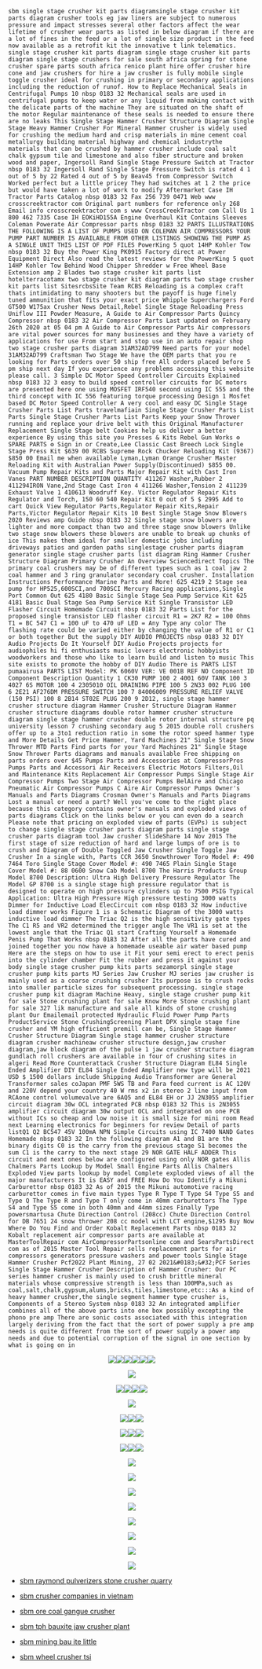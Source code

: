 
```
sbm single stage crusher kit parts diagramsingle stage crusher kit parts diagram crusher tools eg jaw liners are subject to numerous pressure and impact stresses several other factors affect the wear lifetime of crusher wear parts as listed in below diagram if there are a lot of fines in the feed or a lot of single size product in the feed now available as a retrofit kit the innovative t link telematics. single stage crusher kit parts diagram single stage crusher kit parts diagram single stage crushers for sale south africa spring for stone crusher spare parts south africa renico plant hire offer crusher hire cone and jaw crushers for hire a jaw crusher is fully mobile single toggle crusher ideal for crushing in primary or secondary applications including the reduction of runof. How to Replace Mechanical Seals in Centrifugal Pumps 10 nbsp 0183 32 Mechanical seals are used in centrifugal pumps to keep water or any liquid from making contact with the delicate parts of the machine They are situated on the shaft of the motor Regular maintenance of these seals is needed to ensure there are no leaks This Single Stage Hammer Crusher Structure Diagram Single Stage Heavy Hammer Crusher For Mineral Hammer crusher is widely used for crushing the medium hard and crisp materials in mine cement coal metallurgy building material highway and chemical industrythe materials that can be crushed by hammer crusher include coal salt chalk gypsum tile and limestone and also fiber structure and broken wood and paper, Ingersoll Rand Single Stage Pressure Switch at Tractor nbsp 0183 32 Ingersoll Rand Single Stage Pressure Switch is rated 4 1 out of 5 by 22 Rated 4 out of 5 by Beav45 from Compressor Switch Worked perfect but a little pricey They had switches at 1 2 the price but would have taken a lot of work to modify Aftermarket Case IH Tractor Parts Catalog nbsp 0183 32 Fax 256 739 0471 Web www crosscreektractor com Original part numbers for reference only 268 Email info crosscreektractor com s www CrossCreekTractor com Call Us 1 800 462 7335 Case IH EOKiHD155A Engine Overhaul Kit Contains Sleeves Coleman Powerate Air Compressor parts nbsp 0183 32 PARTS ILLUSTRATIONS THE FOLLOWING IS A LIST OF PUMPS USED ON COLEMAN AIR COMPRESSORS YOUR PUMP PART NUMBER IS AVAILABLE FROM OTHER LISTINGS SHOWING THE PUMP AS A SINGLE UNIT THIS LIST OF PDF FILES PowerKing 5 quot 14HP Kohler Tow nbsp 0183 32 Buy the Power King PK0915 Factory direct at Power Equipment Direct Also read the latest reviews for the PowerKing 5 quot 14HP Kohler Tow Behind Wood Chipper Shredder w Free Wheel Base Extension amp 2 Blades two stage crusher kit parts list hotelterracotamx two stage crusher kit diagram parts two stage crusher kit parts list SitesrcbsSite Team RCBS Reloading is a complex craft thats intimidating to many shooters but the payoff is huge finely tuned ammunition that fits your exact price Whipple Superchargers Ford GT500 W175ax Crusher News Detail,Rebel Single Stage Reloading Press Uniflow III Powder Measure, A Guide to Air Compressor Parts Quincy Compressor nbsp 0183 32 Air Compressor Parts Last updated on February 26th 2020 at 05 04 pm A Guide to Air Compressor Parts Air compressors are vital power sources for many businesses and they have a variety of applications for use From start and stop use in an auto repair shop two stage crusher parts diagram 31AM32AD799 Need parts for your model 31AM32AD799 Craftsman Two Stage We have the OEM parts that you re looking for Parts orders over 50 ship free All orders placed before 5 pm ship next day If you experience any problems accessing this website please call. 3 Simple DC Motor Speed Controller Circuits Explained nbsp 0183 32 3 easy to build speed controller circuits for DC motors are presented here one using MOSFET IRF540 second using IC 555 and the third concept with IC 556 featuring torque processing Design 1 Mosfet based DC Motor Speed Controller A very cool and easy DC Single Stage Crusher Parts List Parts travelmafiain Single Stage Crusher Parts List Parts Single Stage Crusher Parts List Parts Keep your Snow Thrower running and replace your drive belt with this Original Manufacturer Replacement Single Stage belt Cookies help us deliver a better experience By using this site you Presses & Kits Rebel Gun Works ⚙ SPARE PARTS ⚙ Sign in or Create,Lee Classic Cast Breech Lock Single Stage Press Kit $639 00 RCBS Supreme Rock Chucker Reloading Kit (9367) $850 00 Email me when available Lyman,Lyman Orange Crusher Master Reloading Kit with Australian Power Supply(Discontinued) $855 00. Vacuum Pump Repair Kits and Parts Major Repair Kit with Cast Iron Vanes PART NUMBER DESCRIPTION QUANTITY 411267 Washer,Rubber 2 411294IRON Vane,2nd Stage Cast Iron 4 411266 Washer,Tension 2 411239 Exhaust Valve 1 410613 Woodruff Key. Victor Regulator Repair Kits Regulator and Torch, 150 60 540 Repair Kit 0 out of 5 $ 2995 Add to cart Quick View Regulator Parts,Regulator Repair Kits,Repair Parts,Victor Regulator Repair Kits 10 Best Single Stage Snow Blowers 2020 Reviews amp Guide nbsp 0183 32 Single stage snow blowers are lighter and more compact than two and three stage snow blowers Unlike two stage snow blowers these blowers are unable to break up chunks of ice This makes them ideal for smaller domestic jobs including driveways patios and garden paths singlestage crusher parts diagram generator single stage crusher parts list diagram Ring Hammer Crusher Structure Diagram Primary Crusher An Overview Sciencedirect Topics The primary coal crushers may be of different types such as 1 coal jaw 2 coal hammer and 3 ring granulator secondary coal crusher. Installation Instructions Performance Marine Parts and More! 625 4219 2 Stage sea pump for HP525,600SCI,and 700SCI Mercury Racing applications,Single Port Common Out 625 4180 Basic Single Stage Sea Pump Service Kit 625 4181 Basic Dual Stage Sea Pump Service Kit Single Transistor LED Flasher Circuit Homemade Circuit nbsp 0183 32 Parts List for the proposed single transistor LED flasher circuit R1 = 2K7 R2 = 100 Ohms T1 = BC 547 C1 = 100 uF to 470 uF LED = Any Type any color The flashing rate could be varied either by changing the value of R1 or C1 or both together But the supply DIY AUDIO PROJECTS nbsp 0183 32 DIY Audio Projects Do It Yourself DIY Audio Projects projects for audiophiles hi fi enthusiasts music lovers electronic hobbyists woodworkers and those who like to learn build and listen to music This site exists to promote the hobby of DIY Audio There is PARTS LIST pumaairusa PARTS LIST Model: PK 6060V VER: VE 001B REF NO Component ID Component Description Quantity 1 CK30 PUMP 100 2 4001 60V TANK 100 3 4027 6S MOTOR 100 4 2305010 OIL DRAINING PIPE 100 5 2N33 002 PLUG 100 6 2E21 AF276DM PRESSURE SWITCH 100 7 84006009 PRESSURE RELIEF VALVE (150 PSI) 100 8 2B14 ST02E PLUG 200 9 2D12, single stage hammer crusher structure diagram Hammer Crusher Structure Diagram Hammer crusher structure diagrams double rotor hammer crusher structure diagram single stage hammer crusher double rotor internal structure pq university lesson 7 crushing secondary aug 5 2015 double roll crushers offer up to a 3to1 reduction ratio in some the rotor speed hammer type and More Details Get Price Hammer, Yard Machines 21" Single Stage Snow Thrower MTD Parts Find parts for your Yard Machines 21" Single Stage Snow Thrower Parts diagrams and manuals available Free shipping on parts orders over $45 Pumps Parts and Accessories at CompressorPros Pumps Parts and Accessori Air Receivers Electric Motors Filters,Oil and Maintenance Kits Replacement Air Compressor Pumps Single Stage Air Compressor Pumps Two Stage Air Compressor Pumps BelAire and Chicago Pneumatic Air Compressor Pumps C Aire Air Compressor Pumps Owner's Manuals and Parts Diagrams Crosman Owner's Manuals and Parts Diagrams Lost a manual or need a part? Well you've come to the right place because this category contains owner's manuals and exploded views of parts diagrams Click on the links below or you can even do a search Please note that pricing on exploded view of parts (EVPs) is subject to change single stage crusher parts diagram parts single stage crusher parts diagram tool Jaw crusher SlideShare 14 Nov 2015 The first stage of size reduction of hard and large lumps of ore is to crush and Diagram of Double Toggled Jaw Crusher Single Toggle Jaw Crusher In a single with, Parts CCR 3650 Snowthrower Toro Model #: 490 7464 Toro Single Stage Cover Model #: 490 7465 Plain Single Stage Cover Model #: 88 0600 Snow Cab Model 8700 The Harris Products Group Model 8700 Description: Ultra High Delivery Pressure Regulator The Model GP 8700 is a single stage high pressure regulator that is designed to operate on high pressure cylinders up to 7500 PSIG Typical Application: Ultra High Pressure High pressure testing 3000 watts Dimmer for Inductive Load ElecCircuit com nbsp 0183 32 How inductive load dimmer works Figure 1 is a Schematic Diagram of the 3000 watts inductive load dimmer The Triac Q2 is the high sensitivity gate types The C1 R5 and VR2 determined the trigger angle The VR1 is set at the lowest angle that the Triac Q1 start Crafting Yourself a Homemade Penis Pump That Works nbsp 0183 32 After all the parts have cured and joined together you now have a homemade useable air water based pump Here are the steps on how to use it Fit your semi erect to erect penis into the cylinder chamber Fit the rubber and press it against your body single stage crusher pump kits parts sezamorpl single stage crusher pump kits parts MJ Series Jaw Crusher MJ series jaw crusher is mainly used as a coarse crushing crusher Its purpose is to crush rocks into smaller particle sizes for subsequent processing. single stage crusher pump kit diagram Machine Heavy, single stage crusher pump kit for sale Stone crushing plant for sale Know More Stone crushing plant for sale 327 lik manufacture and sale all kinds of stone crushing plant Our Emailemail protected Hydraulic Fluid Power Pump Parts ProductService Stone CrushingScreening Plant DPX single stage fine crusher and YM high efficient premill can be, Single Stage Hammer Crusher Structure Diagram Single stage hammer crusher structure diagram crusher machineaw crusher structure design,jaw crusher diagram,jaw block diagram of the pulse 1 jaw crusher structure diagram gundlach roll crushers are available in four of crushing sites in algeri Read More Counterattack Crusher Structure Diagram EL84 Single Ended Amplifier DIY EL84 Single Ended Amplifier new type will be 2021 USD $ 1500 dollars include Shipping Audio Transformer are General Transformer sales coJapan PMF 5WS TB and Para feed current is AC 120V and 220V depend your country 40 W rms x2 in stereo 2 line input from RCAone control volumevalve are 6AQ5 and EL84 EH or JJ 2N3055 amplifier circuit diagram 30w OCL integrated PCB nbsp 0183 32 This is 2N3055 amplifier circuit diagram 30w output OCL and integrated on one PCB without ICs so cheap and low noise it is small size for mini room Read next Learning electronics for beginners for review Detail of parts listQ1 Q2 BC547 45V 100mA NPN Simple Circuits using IC 7400 NAND Gates Homemade nbsp 0183 32 In the following diagram A1 and B1 are the binary digits C0 is the carry from the previous stage S1 becomes the sum C1 is the carry to the next stage 29 NOR GATE HALF ADDER This circuit and next ones below are configured using only NOR gates Allis Chalmers Parts Lookup by Model Small Engine Parts Allis Chalmers Exploded View parts lookup by model Complete exploded views of all the major manufacturers It is EASY and FREE How Do You Identify a Mikuni Carburettor nbsp 0183 32 As of 2015 the Mikuni automotive racing carburettor comes in five main types Type R Type T Type S4 Type S5 and Type Q The Type R and Type T only come in 40mm carburettors The Type S4 and Type S5 come in both 40mm and 44mm sizes Finally Type powersmartusa Chute Direction Control (208cc) Chute Direction Control for DB 7651 24 snow thrower 208 cc model with LCT engine,$1295 Buy Now Where Do You Find and Order Kobalt Replacement Parts nbsp 0183 32 Kobalt replacement air compressor parts are available at MasterToolRepair com AirCompressorPartsonline com and SearsPartsDirect com as of 2015 Master Tool Repair sells replacement parts for air compressors generators pressure washers and power tools Single Stage Hammer Crusher Pcf2022 Plant Mining, 27 02 2021&#0183;&#32;PCF Series Single Stage Hammer Crusher Description of Hammer Crusher: Our PC series hammer crusher is mainly used to crush brittle mineral materials whose compressive strength is less than 100MPa,such as coal,salt,chalk,gypsum,alums,bricks,tiles,limestone,etc:::As a kind of heavy hammer crusher,the single segment hammer type crusher is, Components of a Stereo System nbsp 0183 32 An integrated amplifier combines all of the above parts into one box possibly excepting the phono pre amp There are sonic costs associated with this integration largely deriving from the fact that the sort of power supply a pre amp needs is quite different from the sort of power supply a power amp needs and due to potential corruption of the signal in one section by what is going on in 
```

<div align="center">
  
<a rel="nofollow" href="https://m.shibang-china.com?f=github&k=sbm+single+stage+crusher+kit+parts+diagram"><img src="https://static.shibang-china.com/en/l.png"></a><img src="https://static.shibang-china.com/en/hw.png"><a rel="nofollow" href="https://m.shibang-china.com/product/?f=github&k=sbm+single+stage+crusher+kit+parts+diagram"><img src="https://static.shibang-china.com/en/p.png"></a><a rel="nofollow" href="https://m.shibang-china.com/cases/?f=github&k=sbm+single+stage+crusher+kit+parts+diagram"><img src="https://static.shibang-china.com/en/c.png"></a><a rel="nofollow" href="https://m.shibang-china.com/news/?f=github&k=sbm+single+stage+crusher+kit+parts+diagram"><img src="https://static.shibang-china.com/en/n.png"></a><a rel="nofollow" href="https://m.shibang-china.com?f=github&k=sbm+single+stage+crusher+kit+parts+diagram"><img src="https://static.shibang-china.com/en/m.png"></a>

<a rel="nofollow" href="https://m.shibang-china.com/product/?f=github&k=sbm+single+stage+crusher+kit+parts+diagram"><img src="https://static.shibang-china.com/en/b.jpg"></a>
  
<a rel="nofollow" href="https://m.shibang-china.com/solution-aggregate.html?f=github&k=sbm+single+stage+crusher+kit+parts+diagram"><img src="https://static.shibang-china.com/en/a.jpg"></a><a rel="nofollow" href="https://m.shibang-china.com/solution-mine.html?f=github&k=sbm+single+stage+crusher+kit+parts+diagram"><img src="https://static.shibang-china.com/en/m.jpg"></a><a rel="nofollow" href="https://m.shibang-china.com/solution-mill.html?f=github&k=sbm+single+stage+crusher+kit+parts+diagram"><img src="https://static.shibang-china.com/en/g.jpg"></a><a rel="nofollow" href="https://m.shibang-china.com/solution-epc.html?f=github&k=sbm+single+stage+crusher+kit+parts+diagram"><img src="https://static.shibang-china.com/en/e.jpg"></a>

<a rel="nofollow" href="https://m.shibang-china.com/product/?f=github&k=sbm+single+stage+crusher+kit+parts+diagram"><img src="https://static.shibang-china.com/en/a-p.png"></a>

<a rel="nofollow" href="https://m.shibang-china.com/product/crusher/c6x.html?f=github&k=sbm+single+stage+crusher+kit+parts+diagram"><img src="https://static.shibang-china.com/en/j.jpg"></a><a rel="nofollow" href="https://m.shibang-china.com/product/crusher/ci5x.html?f=github&k=sbm+single+stage+crusher+kit+parts+diagram"><img src="https://static.shibang-china.com/en/i.jpg"></a><a rel="nofollow" href="https://m.shibang-china.com/product/crusher/hst.html?f=github&k=sbm+single+stage+crusher+kit+parts+diagram"><img src="https://static.shibang-china.com/en/c.jpg"></a>

<a rel="nofollow" href="https://m.shibang-china.com/product/mill/mtw.html?f=github&k=sbm+single+stage+crusher+kit+parts+diagram"><img src="https://static.shibang-china.com/en/mtw.jpg"></a><a rel="nofollow" href="https://m.shibang-china.com/product/mill/scm.html?f=github&k=sbm+single+stage+crusher+kit+parts+diagram"><img src="https://static.shibang-china.com/en/scm.jpg"></a><a rel="nofollow" href="https://m.shibang-china.com/product/mill/lm.html?f=github&k=sbm+single+stage+crusher+kit+parts+diagram"><img src="https://static.shibang-china.com/en/lm.jpg"></a>

<a rel="nofollow" href="https://m.shibang-china.com/product/sand/vsi6x.html?f=github&k=sbm+single+stage+crusher+kit+parts+diagram"><img src="https://static.shibang-china.com/en/6x.jpg"></a><a rel="nofollow" href="https://m.shibang-china.com/product/sand/vu.html?f=github&k=sbm+single+stage+crusher+kit+parts+diagram"><img src="https://static.shibang-china.com/en/vu.jpg"></a><a rel="nofollow" href="https://m.shibang-china.com/product/mobile/klun.html?f=github&k=sbm+single+stage+crusher+kit+parts+diagram"><img src="https://static.shibang-china.com/en/k.jpg"></a>

<a rel="nofollow" href="https://m.shibang-china.com/cases/?f=github&k=sbm+single+stage+crusher+kit+parts+diagram"><img src="https://static.shibang-china.com/en/case.png"></a>

<a rel="nofollow" href="https://m.shibang-china.com/cases/aggregate/202.html?f=github&k=sbm+single+stage+crusher+kit+parts+diagram"><img src="https://static.shibang-china.com/en/c-1.jpg"></a>

<a rel="nofollow" href="https://m.shibang-china.com/cases/aggregate/203.html?f=github&k=sbm+single+stage+crusher+kit+parts+diagram"><img src="https://static.shibang-china.com/en/c-2.jpg"></a>

<a rel="nofollow" href="https://m.shibang-china.com/cases/mill/123.html?f=github&k=sbm+single+stage+crusher+kit+parts+diagram"><img src="https://static.shibang-china.com/en/c-3.jpg"></a>

<a rel="nofollow" href="https://m.shibang-china.com/contact_us.html?f=github&k=sbm+single+stage+crusher+kit+parts+diagram"><img src="https://static.shibang-china.com/en/contact.png"></a>

<a rel="nofollow" href="https://swt.shibang-china.com/?f=github&k=sbm+single+stage+crusher+kit+parts+diagram"><img src="https://static.shibang-china.com/en/chat.png"></a>

<a rel="nofollow" href="https://whatsapp.shibangsoft.com/WhatsApp.php?f=github&k=sbm+single+stage+crusher+kit+parts+diagram"><img src="https://static.shibang-china.com/en/whatsapp.png"></a>

<a rel="nofollow" href="https://m.shibang-china.com/?f=github&k=sbm+single+stage+crusher+kit+parts+diagram"><img src="https://static.shibang-china.com/en/website.png"></a>

</div>


* [sbm raymond pulverizers stone crusher quarry](sbm%20raymond%20pulverizers%20stone%20crusher%20quarry.md)

* [sbm crusher companies in vietnam](sbm%20crusher%20companies%20in%20vietnam.md)

* [sbm ore coal gangue crusher](sbm%20ore%20coal%20gangue%20crusher.md)

* [sbm tph bauxite jaw crusher plant](sbm%20tph%20bauxite%20jaw%20crusher%20plant.md)

* [sbm mining bau ite little](sbm%20mining%20bau%20ite%20little.md)

* [sbm wheel crusher tsi](sbm%20wheel%20crusher%20tsi.md)